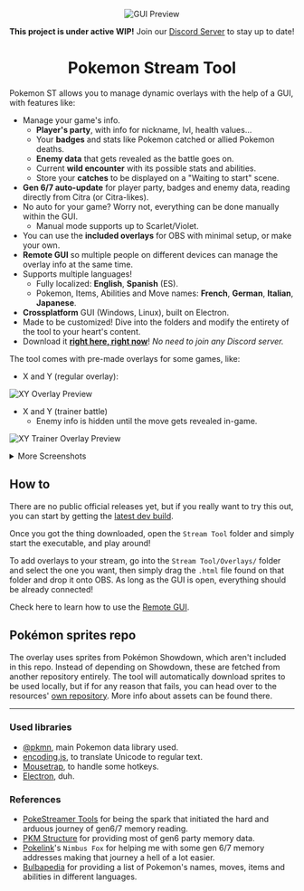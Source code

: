 <p align="center">

  <img src="https://github.com/user-attachments/assets/9d63c882-74e6-429e-8554-f4f5cf2a2451" alt="GUI Preview">

</p>

**This project is under active WIP!** Join our [Discord Server](https://discord.gg/Pjput49g42) to stay up to date!

<h1 align="center">Pokemon Stream Tool</h1>

Pokemon ST allows you to manage dynamic overlays with the help of a GUI, with features like:

- Manage your game's info.
  - **Player's party**, with info for nickname, lvl, health values...
  - Your **badges** and stats like Pokemon catched or allied Pokemon deaths.
  - **Enemy data** that gets revealed as the battle goes on.
  - Current **wild encounter** with its possible stats and abilities.
  - Store your **catches** to be displayed on a "Waiting to start" scene.
- **Gen 6/7 auto-update** for player party, badges and enemy data, reading directly from Citra (or Citra-likes).
- No auto for your game? Worry not, everything can be done manually within the GUI.
  - Manual mode supports up to Scarlet/Violet.
- You can use the **included overlays** for OBS with minimal setup, or make your own.
- **Remote GUI** so multiple people on different devices can manage the overlay info at the same time.
- Supports multiple languages!
  - Fully localized: **English**, **Spanish** (ES).
  - Pokemon, Items, Abilities and Move names: **French**, **German**, **Italian**, **Japanese**.
- **Crossplatform** GUI (Windows, Linux), built on Electron.
- Made to be customized! Dive into the folders and modify the entirety of the tool to your heart's content.
- Download it **[right here, right now](https://github.com/Readek/Pokemon-Stream-Tool/releases)**! *No need to join any Discord server.*

The tool comes with pre-made overlays for some games, like:

- X and Y (regular overlay):

![XY Overlay Preview](https://github.com/user-attachments/assets/d0884f72-e1f1-4dcc-bc9b-7d83912ede46)

- X and Y (trainer battle)
  - Enemy info is hidden until the move gets revealed in-game.

![XY Trainer Overlay Preview](https://github.com/user-attachments/assets/0e4f8a8f-b89a-4495-a522-382f0d27831b)

<details><summary>More Screenshots</summary>

- Black and White 2

![BW2 Overlay Preview](https://github.com/user-attachments/assets/a25a1e01-5b84-48d8-8f63-6ea524bf8ccd)


- Omega Ruby and Alpha Saphire

![image](https://github.com/user-attachments/assets/038632ad-a56c-48a6-8dde-d7e8877edb13)


- Stream intro (uses data from your previous catches) (background not included):

https://github.com/user-attachments/assets/43b7bdc7-dc29-482e-ba83-58c9390eeea8

- Trainer battle intro

https://github.com/user-attachments/assets/a936470f-e0ac-49a2-8a95-523d0b9c4a44

</details>


## How to

There are no public official releases yet, but if you really want to try this out, you can start by getting the [latest dev build](https://github.com/Readek/Pokemon-Stream-Tool/releases).

Once you got the thing downloaded, open the `Stream Tool` folder and simply start the executable, and play around!

To add overlays to your stream, go into the `Stream Tool/Overlays/` folder and select the one you want, then simply drag the `.html` file found on that folder and drop it onto OBS. As long as the GUI is open, everything should be already connected!

Check here to learn how to use the [Remote GUI](https://github.com/Readek/RoA-Stream-Tool/wiki/8.-Remote-GUI).

## Pokémon sprites repo

The overlay uses sprites from Pokémon Showdown, which aren't included in this repo. Instead of depending on Showdown, these are fetched from another repository entirely. The tool will automatically download sprites to be used locally, but if for any reason that fails, you can head over to the resources' [own repository](https://gitlab.com/pokemon-stream-tool/pokemon-stream-tool-assets). More info about assets can be found there.

---

### Used libraries

- [@pkmn](https://github.com/pkmn/ps), main Pokemon data library used.
- [encoding.js](https://github.com/polygonplanet/encoding.js), to translate Unicode to regular text.
- [Mousetrap](https://github.com/ccampbell/mousetrap), to handle some hotkeys.
- [Electron](https://www.electronjs.org/), duh.

### References

- [PokeStreamer Tools](https://github.com/EverOddish/PokeStreamer-Tools) for being the spark that initiated the hard and arduous journey of gen6/7 memory reading.
- [PKM Structure](https://projectpokemon.org/home/docs/gen-6/pkm-structure-xy-r66/) for providing most of gen6 party memory data.
- [Pokelink](https://www.patreon.com/pokelink)'s `Nimbus Fox` for helping me with some gen 6/7 memory addresses making that journey a hell of a lot easier.
- [Bulbapedia](https://bulbapedia.bulbagarden.net/) for providing a list of Pokemon's names, moves, items and abilities in different languages.
